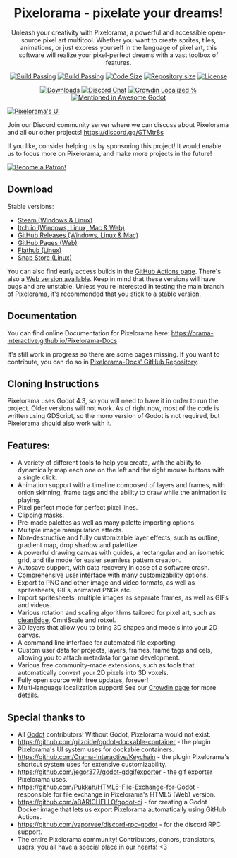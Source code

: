 <p align="center">
	<h1 align = "center">Pixelorama - pixelate your dreams!</h1>
</p>
<p align="center">
	Unleash your creativity with Pixelorama, a powerful and accessible open-source pixel art multitool. Whether you want to create sprites, tiles, animations, or just express yourself in the language of pixel art, this software will realize your pixel-perfect dreams with a vast toolbox of features.
</p>
<p align="center">
	<a href="https://github.com/Orama-Interactive/Pixelorama/actions">
		<img src="https://github.com/Orama-Interactive/Pixelorama/workflows/dev-desktop-builds/badge.svg" alt="Build Passing" /></a>
	<a href="https://orama-interactive.github.io/Pixelorama/early_access/">
		<img src="https://github.com/Orama-Interactive/Pixelorama/workflows/dev-web/badge.svg" alt="Build Passing" /></a>
	<a href="https://github.com/Orama-Interactive/Pixelorama">
		<img src="https://img.shields.io/github/languages/code-size/Orama-Interactive/Pixelorama.svg" alt="Code Size" /></a>
	<a href="https://github.com/Orama-Interactive/Pixelorama">
		<img src="https://img.shields.io/github/repo-size/Orama-Interactive/Pixelorama.svg" alt="Repository size" /></a>
	<a href="https://github.com/Orama-Interactive/Pixelorama/blob/master/LICENSE">
		<img src="https://img.shields.io/github/license/Orama-Interactive/Pixelorama.svg" alt="License" /></a>
</p>
<p align="center">
	<a href="https://github.com/Orama-Interactive/Pixelorama/releases">
		<img src="https://img.shields.io/github/downloads/Orama-Interactive/Pixelorama/total?color=lightgreen" alt="Downloads" /></a>
	<a href="https://discord.gg/GTMtr8s">
		<img src="https://discord.com/api/guilds/645793202393186339/embed.png" alt="Discord Chat" /></a>
	<a href="https://crowdin.com/project/pixelorama">
		<img src="https://badges.crowdin.net/pixelorama/localized.svg" alt="Crowdin Localized %" /></a>
	<a href="https://github.com/godotengine/awesome-godot">
		<img src="https://awesome.re/mentioned-badge.svg" alt="Mentioned in Awesome Godot" /></a>
</p>
 
[![Pixelorama's UI](https://shared.akamai.steamstatic.com/store_item_assets/steam/apps/2779170/ss_54395040c25b243cb82a3bd68778e19e04b43ade.1920x1080.jpg?t=1719424898)](https://youtu.be/--ZcztkvWUQ)

Join our Discord community server where we can discuss about Pixelorama and all our other projects! https://discord.gg/GTMtr8s

If you like, consider helping us by sponsoring this project! It would enable us to focus more on Pixelorama, and make more projects in the future!

[![Become a Patron!](https://c5.patreon.com/external/logo/become_a_patron_button.png)](https://patreon.com/OramaInteractive)

## Download
Stable versions:
- [Steam (Windows & Linux)](https://store.steampowered.com/app/2779170?utm_source=github)
- [Itch.io (Windows, Linux, Mac & Web)](https://orama-interactive.itch.io/pixelorama)
- [GitHub Releases (Windows, Linux & Mac)](https://github.com/Orama-Interactive/Pixelorama/releases)
- [GitHub Pages (Web)](https://orama-interactive.github.io/Pixelorama/)
- [Flathub (Linux)](https://flathub.org/apps/details/com.orama_interactive.Pixelorama)
- [Snap Store (Linux)](https://snapcraft.io/pixelorama)

You can also find early access builds in the [GitHub Actions page](https://github.com/Orama-Interactive/Pixelorama/actions). There's also a [Web version available](https://orama-interactive.github.io/Pixelorama/early_access/).
Keep in mind that these versions will have bugs and are unstable. Unless you're interested in testing the main branch of Pixelorama, it's recommended that you stick to a stable version.

## Documentation
You can find online Documentation for Pixelorama here: https://orama-interactive.github.io/Pixelorama-Docs

It's still work in progress so there are some pages missing. If you want to contribute, you can do so in [Pixelorama-Docs' GitHub Repository](https://github.com/Orama-Interactive/Pixelorama-Docs).

## Cloning Instructions
Pixelorama uses Godot 4.3, so you will need to have it in order to run the project. Older versions will not work.
As of right now, most of the code is written using GDScript, so the mono version of Godot is not required, but Pixelorama should also work with it.

## Features:
- A variety of different tools to help you create, with the ability to dynamically map each one on the left and the right mouse buttons with a single click.
- Animation support with a timeline composed of layers and frames, with onion skinning, frame tags and the ability to draw while the animation is playing.
- Pixel perfect mode for perfect pixel lines.
- Clipping masks.
- Pre-made palettes as well as many palette importing options.
- Multiple image manipulation effects.
- Non-destructive and fully customizable layer effects, such as outline, gradient map, drop shadow and palettize.
- A powerful drawing canvas with guides, a rectangular and an isometric grid, and tile mode for easier seamless pattern creation.
- Autosave support, with data recovery in case of a software crash.
- Comprehensive user interface with many customizability options.
- Export to PNG and other image and video formats, as well as spritesheets, GIFs, animated PNGs etc.
- Import spritesheets, multiple images as separate frames, as well as GIFs and videos.
- Various rotation and scaling algorithms tailored for pixel art, such as [cleanEdge](http://torcado.com/cleanEdge/), OmniScale and rotxel.
- 3D layers that allow you to bring 3D shapes and models into your 2D canvas.
- A command line interface for automated file exporting.
- Custom user data for projects, layers, frames, frame tags and cels, allowing you to attach metadata for game development.
- Various free community-made extensions, such as tools that automatically convert your 2D pixels into 3D voxels.
- Fully open source with free updates, forever!
- Multi-language localization support! See our [Crowdin page](https://crowdin.com/project/pixelorama) for more details.


## Special thanks to
- All [Godot](https://github.com/godotengine/godot) contributors! Without Godot, Pixelorama would not exist.
- https://github.com/gilzoide/godot-dockable-container - the plugin Pixelorama's UI system uses for dockable containers.
- https://github.com/Orama-Interactive/Keychain - the plugin Pixelorama's shortcut system uses for extensive customizability.
- https://github.com/jegor377/godot-gdgifexporter - the gif exporter Pixelorama uses.
- https://github.com/Pukkah/HTML5-File-Exchange-for-Godot - responsible for file exchange in Pixelorama's HTML5 (Web) version.
- https://github.com/aBARICHELLO/godot-ci - for creating a Godot Docker image that lets us export Pixelorama automatically using GitHub Actions.
- https://github.com/vaporvee/discord-rpc-godot - for the discord RPC support.
- The entire Pixelorama community! Contributors, donors, translators, users, you all have a special place in our hearts! <3
